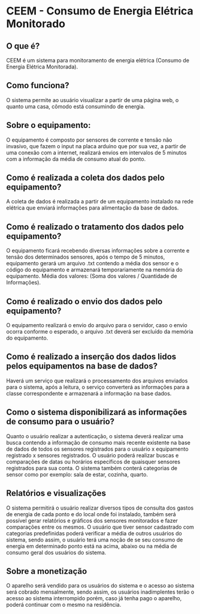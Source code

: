 # CEEM - Consumo de Energia Elétrica Monitorado

O que é?
---
CEEM é um sistema para monitoramento de energia elétrica (Consumo de Energia Elétrica Monitorada).

Como funciona?
---
O sistema permite ao usuário visualizar a partir de uma página web, o quanto uma casa, cômodo está consumindo de energia.
 
Sobre o equipamento:
---
O equipamento é composto por sensores de corrente e tensão não invasivo, que fazem o input na placa arduino que por sua vez, a partir de uma conexão com a internet, realizará envios em intervalos de 5 minutos com a informação da média de consumo atual do ponto.
 
Como é realizada a coleta dos dados pelo equipamento?
---
A coleta de dados é realizada a partir de um equipamento instalado na rede elétrica que enviará informações para alimentação da base de dados.
 
Como é realizado o tratamento dos dados pelo equipamento?
---
O equipamento ficará recebendo diversas informações sobre a corrente e tensão dos determinados sensores, após o tempo de 5 minutos, equipamento gerará um arquivo .txt contendo a média dos sensor e o código do equipamento e armazenará temporariamente na memória do equipamento.
Média dos valores: (Soma dos valores / Quantidade de Informações).
 
Como é realizado o envio dos dados pelo equipamento?
---
O equipamento realizará o envio do arquivo para o servidor, caso o envio ocorra conforme o esperado, o arquivo .txt deverá ser excluído da memória do equipamento.
 
Como é realizado a inserção dos dados lidos pelos equipamentos na base de dados?
---
Haverá um serviço que realizará o processamento dos arquivos enviados para o sistema, após a leitura, o serviço converterá as informações para a classe correspondente e armazenará a informação na base dados.
 
Como o sistema disponibilizará as informações de consumo para o usuário?
---
Quanto o usuário realizar a autenticação, o sistema deverá realizar uma busca contendo a informação de consumo mais recente existente na base de dados de todos os sensores registrados para o usuário x equipamento registrado x sensores registrados.
O usuário poderá realizar buscas e comparações de datas ou horários específicos de quaisquer sensores registrados para sua conta.
O sistema também conterá categorias de sensor como por exemplo: sala de estar, cozinha, quarto.
 
Relatórios e visualizações
---
O sistema permitirá o usuário realizar diversos tipos de consulta dos gastos de energia de cada ponto e do local onde foi instalado, também será possível gerar relatórios e gráficos dos sensores monitorados e fazer comparações entre os mesmos.
O usuário que tiver sensor cadastrado com categorias predefinidas poderá verificar a média de outros usuários do sistema, sendo assim, o usuário terá uma noção de se seu consumo de energia em determinado ponto está na acima, abaixo ou na média de consumo geral dos usuários do sistema.
 
Sobre a monetização
---
O aparelho será vendido para os usuários do sistema e o acesso ao sistema será cobrado mensalmente, sendo assim, os usuários inadimplentes terão o acesso ao sistema interrompido porém, caso já tenha pago o aparelho, poderá continuar com o mesmo na residência.
